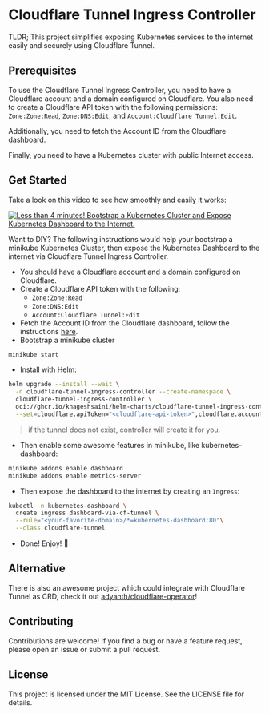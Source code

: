 # Cloudflare Tunnel Ingress Controller

TLDR; This project simplifies exposing Kubernetes services to the internet easily and securely using Cloudflare Tunnel.

## Prerequisites

To use the Cloudflare Tunnel Ingress Controller, you need to have a Cloudflare account and a domain configured on Cloudflare. You also need to create a Cloudflare API token with the following permissions: `Zone:Zone:Read`, `Zone:DNS:Edit`, and `Account:Cloudflare Tunnel:Edit`.

Additionally, you need to fetch the Account ID from the Cloudflare dashboard.

Finally, you need to have a Kubernetes cluster with public Internet access.

## Get Started

Take a look on this video to see how smoothly and easily it works:

[![Less than 4 minutes! Bootstrap a Kubernetes Cluster and Expose Kubernetes Dashboard to the Internet.](https://markdown-videos.vercel.app/youtube/e-ARlEnS4zQ)](http://www.youtube.com/watch?v=e-ARlEnS4zQ "Less than 4 minutes! Bootstrap a Kubernetes Cluster and Expose Kubernetes Dashboard to the Internet.")

Want to DIY? The following instructions would help your bootstrap a minikube Kubernetes Cluster, then expose the Kubernetes Dashboard to the internet via Cloudflare Tunnel Ingress Controller.

- You should have a Cloudflare account and a domain configured on Cloudflare.
- Create a Cloudflare API token with the following:
  - `Zone:Zone:Read`
  - `Zone:DNS:Edit`
  - `Account:Cloudflare Tunnel:Edit`
- Fetch the Account ID from the Cloudflare dashboard, follow the instructions [here](https://developers.cloudflare.com/fundamentals/get-started/basic-tasks/find-account-and-zone-ids/).
- Bootstrap a minikube cluster

```bash
minikube start
```

- Install with Helm:

```bash
helm upgrade --install --wait \
  -n cloudflare-tunnel-ingress-controller --create-namespace \
  cloudflare-tunnel-ingress-controller \
  oci://ghcr.io/khageshsaini/helm-charts/cloudflare-tunnel-ingress-controller --version 0.0.19 \
  --set=cloudflare.apiToken="<cloudflare-api-token>",cloudflare.accountId="<cloudflare-account-id>",cloudflare.tunnelName="<your-favorite-tunnel-name>" 
```

> if the tunnel does not exist, controller will create it for you.

- Then enable some awesome features in minikube, like kubernetes-dashboard:

```bash
minikube addons enable dashboard
minikube addons enable metrics-server
```

- Then expose the dashboard to the internet by creating an `Ingress`:

```bash
kubectl -n kubernetes-dashboard \
  create ingress dashboard-via-cf-tunnel \
  --rule="<your-favorite-domain>/*=kubernetes-dashboard:80"\
  --class cloudflare-tunnel
```

- Done! Enjoy! 🎉

## Alternative

There is also an awesome project which could integrate with Cloudflare Tunnel as CRD, check it out [adyanth/cloudflare-operator](https://github.com/adyanth/cloudflare-operator)!

## Contributing

Contributions are welcome! If you find a bug or have a feature request, please open an issue or submit a pull request.

## License

This project is licensed under the MIT License. See the LICENSE file for details.
